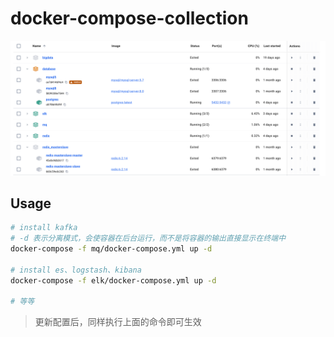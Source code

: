# docker-compose-collection
![](docker-dashboard.png)

## Usage
```bash
# install kafka
# -d 表示分离模式，会使容器在后台运行，而不是将容器的输出直接显示在终端中
docker-compose -f mq/docker-compose.yml up -d

# install es、logstash、kibana
docker-compose -f elk/docker-compose.yml up -d

# 等等
```
> 更新配置后，同样执行上面的命令即可生效